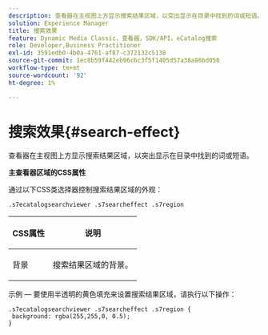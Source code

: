 ```yaml
---
description: 查看器在主视图上方显示搜索结果区域，以突出显示在目录中找到的词或短语。
solution: Experience Manager
title: 搜索效果
feature: Dynamic Media Classic，查看器，SDK/API，eCatalog搜索
role: Developer,Business Practitioner
exl-id: 3591edb0-4b0a-4761-af87-c372132c5138
source-git-commit: 1ec8b59f442eb96c6c3f5f1405d57a38a86bd056
workflow-type: tm+mt
source-wordcount: '92'
ht-degree: 1%

---
```


# 搜索效果{#search-effect}

查看器在主视图上方显示搜索结果区域，以突出显示在目录中找到的词或短语。

<!--<a id="section_061E550C1C1D4DB2BD663A898895B38C"></a>-->

**主查看器区域的CSS属性**

通过以下CSS类选择器控制搜索结果区域的外观：

`.s7ecatalogsearchviewer .s7searcheffect .s7region`

<table id="table_94EE3F5BBE4547C0B4943471CEE7EDE4"> 
 <thead> 
  <tr> 
   <th colname="col1" class="entry"> <p> CSS属性 </p> </th> 
   <th colname="col2" class="entry"> <p>说明 </p> </th> 
  </tr> 
 </thead>
 <tbody> 
  <tr> 
   <td colname="col1"> <p> <span class="codeph"> 背景  </span> </p> </td> 
   <td colname="col2"> <p>搜索结果区域的背景。 </p> </td> 
  </tr> 
 </tbody> 
</table>

示例 — 要使用半透明的黄色填充来设置搜索结果区域，请执行以下操作：

```
.s7ecatalogsearchviewer .s7searcheffect .s7region { 
 background: rgba(255,255,0, 0.5); 
}
```
